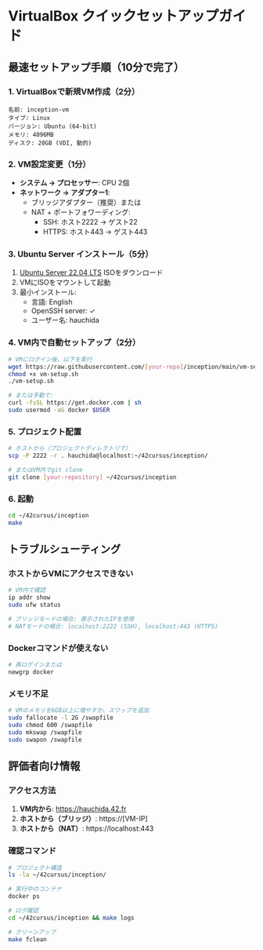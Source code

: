 # VirtualBox クイックセットアップガイド

## 最速セットアップ手順（10分で完了）

### 1. VirtualBoxで新規VM作成（2分）
```
名前: inception-vm
タイプ: Linux
バージョン: Ubuntu (64-bit)
メモリ: 4096MB
ディスク: 20GB (VDI, 動的)
```

### 2. VM設定変更（1分）
- **システム → プロセッサー**: CPU 2個
- **ネットワーク → アダプター1**: 
  - ブリッジアダプター（推奨）または
  - NAT + ポートフォワーディング:
    - SSH: ホスト2222 → ゲスト22
    - HTTPS: ホスト443 → ゲスト443

### 3. Ubuntu Server インストール（5分）
1. [Ubuntu Server 22.04 LTS](https://ubuntu.com/download/server) ISOをダウンロード
2. VMにISOをマウントして起動
3. 最小インストール:
   - 言語: English
   - OpenSSH server: ✓
   - ユーザー名: hauchida

### 4. VM内で自動セットアップ（2分）
```bash
# VMにログイン後、以下を実行
wget https://raw.githubusercontent.com/[your-repo]/inception/main/vm-setup.sh
chmod +x vm-setup.sh
./vm-setup.sh

# または手動で:
curl -fsSL https://get.docker.com | sh
sudo usermod -aG docker $USER
```

### 5. プロジェクト配置
```bash
# ホストから（プロジェクトディレクトリで）
scp -P 2222 -r . hauchida@localhost:~/42cursus/inception/

# またはVM内でgit clone
git clone [your-repository] ~/42cursus/inception
```

### 6. 起動
```bash
cd ~/42cursus/inception
make
```

## トラブルシューティング

### ホストからVMにアクセスできない
```bash
# VM内で確認
ip addr show
sudo ufw status

# ブリッジモードの場合: 表示されたIPを使用
# NATモードの場合: localhost:2222 (SSH), localhost:443 (HTTPS)
```

### Dockerコマンドが使えない
```bash
# 再ログインまたは
newgrp docker
```

### メモリ不足
```bash
# VMのメモリを6GB以上に増やすか、スワップを追加
sudo fallocate -l 2G /swapfile
sudo chmod 600 /swapfile
sudo mkswap /swapfile
sudo swapon /swapfile
```

## 評価者向け情報

### アクセス方法
1. **VM内から**: https://hauchida.42.fr
2. **ホストから（ブリッジ）**: https://[VM-IP]
3. **ホストから（NAT）**: https://localhost:443

### 確認コマンド
```bash
# プロジェクト構造
ls -la ~/42cursus/inception/

# 実行中のコンテナ
docker ps

# ログ確認
cd ~/42cursus/inception && make logs

# クリーンアップ
make fclean
```